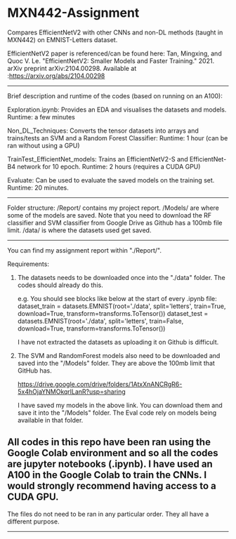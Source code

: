 # MXN442-Assignment
Compares EfficientNetV2 with other CNNs and non-DL methods (taught in MXN442) on EMNIST-Letters dataset. 

EfficientNetV2 paper is referenced/can be found here:
Tan, Mingxing, and Quoc V. Le. "EfficientNetV2: Smaller Models and Faster Training." 2021. arXiv preprint arXiv:2104.00298. 
Available at :https://arxiv.org/abs/2104.00298

-----

Brief description and runtime of the codes (based on running on an A100):

Exploration.ipynb: Provides an EDA and visualises the datasets and models. Runtime: a few minutes

Non_DL_Techniques: Converts the tensor datasets into arrays and trains/tests an SVM and a Random Forest Classifier: Runtime: 1 hour (can be ran without using a GPU)

TrainTest_EfficientNet_models: Trains an EfficientNetV2-S and EfficientNet-B4 network for 10 epoch. Runtime: 2 hours (requires a CUDA GPU)

Evaluate: Can be used to evaluate the saved models on the training set. Runtime: 20 minutes. 

-----
Folder structure: 
/Report/ contains my project report. 
/Models/ are where some of the models are saved. Note that you need to download the RF classifier and SVM classifier from Google Drive as Github has a 100mb file limit. 
/data/ is where the datasets used get saved. 

-----
You can find my assignment report within "./Report/". 

Requirements: 

1. The datasets needs to be downloaded once into the "./data" folder. The codes should already do this. 

    e.g. You should see blocks like below at the start of every .ipynb file: 
    dataset_train = datasets.EMNIST(root='./data', split='letters', train=True, download=True, transform=transforms.ToTensor())
    dataset_test = datasets.EMNIST(root='./data', split='letters', train=False, download=True, transform=transforms.ToTensor())

    I have not extracted the datasets as uploading it on Github is difficult. 

2. The SVM and RandomForest models also need to be downloaded and saved into the "/Models" folder. They are above the 100mb limit that GitHub has. 

    https://drive.google.com/drive/folders/1AtxXnANCRgR6-5x4hOjaYNMOkqrlLanR?usp=sharing

    I have saved my models in the above link. You can download them and save it into the "/Models" folder. The Eval code rely on models being available in that folder. 

All codes in this repo have been ran using the Google Colab environment and so all the codes are jupyter notebooks (.ipynb). 
I have used an A100 in the Google Colab to train the CNNs. I would strongly recommend having access to a CUDA GPU. 
-----


The files do not need to be ran in any particular order. They all have a different purpose.

----------------------------

